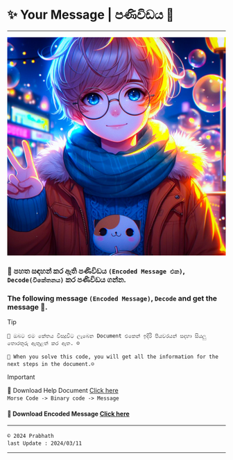 # ✨ Your Message | පණිවිඩය 👀
***

<p align="center">

![image](/image.jpg)

### 📡 පහත සඳහන් කර ඇති පණිවිඩය `(Encoded Message එක)`, `Decode(විකේතනය)` කර පණිවිඩය ගන්න. 
### The following message `(Encoded Message)`, `Decode` and get the message 🎊.

</p>

> [!TIP]
> `🎉 ඔබට එම කේතය විසදූවිට ලැබෙන Document එකෙන් ඉදිරි පියවරයන් සදහා සියලු තොරතුරු ඇතුළත් කර ඇත. ☺️`
> 
> `🎉 When you solve this code, you will get all the information for the next steps in the document.☺️`

>[!IMPORTANT]
> 🚀 Download Help Document [Click here](https://docs.google.com/document/d/1WQxmWQVkBMUpg1s9-LOdKDrienSl_Z8U/edit?usp=drivesdk&ouid=109281710848341361111&rtpof=true&sd=true)<br>
`Morse Code -> Binary code -> Message`


#### 📝 Download Encoded Message [Click here](https://drive.google.com/file/d/1UsziH2aQ4sZvPDSqFxdztruc0274Zgw8/view?usp=drivesdk)

***
`© 2024 Prabhath`
<br>
`last Update : 2024/03/11`
***
